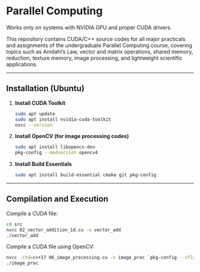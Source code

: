 
# Parallel Computing 

Works only on systems with NVIDIA GPU and proper CUDA drivers.

This repository contains CUDA/C++ source codes for all major practicals and assignments of the undergraduate Parallel Computing course, covering topics such as Amdahl’s Law, vector and matrix operations, shared memory, reduction, texture memory, image processing, and lightweight scientific applications.


---

## Installation (Ubuntu)

1. **Install CUDA Toolkit**

   ```bash
   sudo apt update
   sudo apt install nvidia-cuda-toolkit
   nvcc --version
   ```

2. **Install OpenCV (for image processing codes)**

   ```bash
   sudo apt install libopencv-dev
   pkg-config --modversion opencv4
   ```

3. **Install Build Essentials**

   ```bash
   sudo apt install build-essential cmake git pkg-config
   ```

---

## Compilation and Execution

Compile a CUDA file:

```bash
cd src
nvcc 02_vector_addition_1d.cu -o vector_add
./vector_add
```

Compile a CUDA file using OpenCV:

```bash
nvcc -std=c++17 06_image_processing.cu -o image_proc `pkg-config --cflags --libs opencv4`
./image_proc
```




